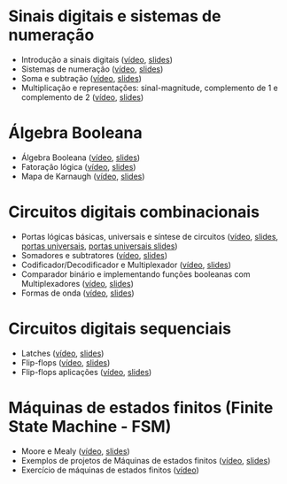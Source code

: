 # Sinais digitais e sistemas de numeração 
- Introdução a sinais digitais ([vídeo](https://youtu.be/mHRgEsr67CA), [slides](./slides/aula1_introducao_sinais_digitais.pdf))
- Sistemas de numeração ([vídeo](https://youtu.be/nYVaMCGRv2g), [slides](./slides/aula2_conversao_de_bases.pdf))
- Soma e subtração ([vídeo](https://youtu.be/Guf0HO1Op2I), [slides](./slides/aula3_aritimetica_soma_subtracao.pdf))
- Multiplicação e representações: sinal-magnitude, complemento de 1 e complemento de 2 ([vídeo](https://youtu.be/3dVZh-UWNeY), [slides](./slides/aula4_aritimetica_multiplicacao.pdf))

# Álgebra Booleana
- Álgebra Booleana ([vídeo](https://youtu.be/olSdWIkgSto), [slides](./slides/aula5_algebra_booleana.pdf))
- Fatoração lógica ([vídeo](https://youtu.be/_IOjSKI3gAg), [slides](./slides/aula6_fatoracao_logica.pdf))
- Mapa de Karnaugh ([vídeo](https://youtu.be/GJfmEWyvkzc), [slides](./slides/aula7_mapa_de_karnaugh.pdf))

# Circuitos digitais combinacionais
- Portas lógicas básicas, universais e síntese de circuitos ([vídeo](https://youtu.be/lO3fG7cj54g), [slides](./slides/aula8_circuitos_combinacionais.pdf), [portas universais](https://www.youtube.com/watch?v=4eI83mQs7xc), [portas universais slides](./slides/portas_universais_escritos.pdf))
- Somadores e subtratores ([vídeo](https://youtu.be/zHtcoDbhsR8), [slides](./slides/aula9_somador_subtrator.pdf))
- Codificador/Decodificador e Multiplexador ([vídeo](https://youtu.be/gSKuXlB4OHw), [slides](./slides/aula10_decodificador_multiplexador.pdf))
- Comparador binário e implementando funções booleanas com Multiplexadores ([vídeo](https://youtu.be/waCVn7wjWSo), [slides](./slides/aula13_mais_circuitos_combinacionais_comparador_funcComMUX_dontcare.pdf))
- Formas de onda ([vídeo](https://youtu.be/OTuXF6yUEAU), [slides](./slides/aula11_formas_de_onda.pdf))

# Circuitos digitais sequenciais
- Latches ([vídeo](https://youtu.be/5uprTjBUCZc), [slides](./slides/aula12_latches.pdf))
- Flip-flops ([vídeo](https://youtu.be/YHuZNfjvQXg), [slides](./slides/aula13_flip_flops.pdf))
- Flip-flops aplicações ([vídeo](https://youtu.be/llcvv3XzAA8), [slides](./slides/aula16_flip_flops_aplicacoes.pdf))

# Máquinas de estados finitos (Finite State Machine - FSM)
- Moore e Mealy ([vídeo](https://youtu.be/3jnmggcr5Gg), [slides](./slides/aula14_maquina_de_estados.pdf))
- Exemplos de projetos de Máquinas de estados finitos ([vídeo](https://youtu.be/9-9ZxONuOUc), [slides](./slides/aula15_projetos_maquina_de_estados.pdf))
- Exercício de máquinas de estados finitos ([vídeo](https://www.youtube.com/watch?v=TjGXlFKNC9U))

